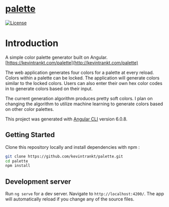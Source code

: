 # [palette](http://kevintrankt.com/palette)

[![License](http://img.shields.io/badge/Licence-MIT-brightgreen.svg)](LICENSE)

# Introduction

A simple color palette generator built on Angular. [https://kevintrankt.com/palette](http://kevintrankt.com/palette)

The web application generates four colors for a palette at every reload. Colors within a palette can be locked. The application will generate colors similar to the locked colors. Users can also enter their own hex color codes in to generate colors based on their input.

The current generation algorithm produces pretty soft colors. I plan on changing the algorithm to utilize machine learning to generate colors based on other color palettes.

This project was generated with [Angular CLI](https://github.com/angular/angular-cli) version 6.0.8.

## Getting Started

Clone this repository locally and install dependencies with npm :

```bash
git clone https://github.com/kevintrankt/palette.git
cd palette
npm install
```

## Development server

Run `ng serve` for a dev server. Navigate to `http://localhost:4200/`. The app will automatically reload if you change any of the source files.
